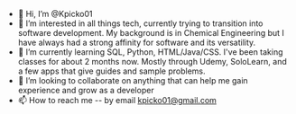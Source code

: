 - 👋 Hi, I’m @Kpicko01
- 👀 I’m interested in all things tech, currently trying to transition into software development. My background is in Chemical Engineering but I have always had a strong affinity for software and its versatility.
- 🌱 I’m currently learning SQL, Python, HTML/Java/CSS. I've been taking classes for about 2 months now. Mostly through Udemy, SoloLearn, and a few apps that give guides and sample problems. 
- 💞️ I’m looking to collaborate on anything that can help me gain experience and grow as a developer
- 📫 How to reach me -- by email kpicko01@gmail.com

<!---
Kpicko01/Kpicko01 is a ✨ special ✨ repository because its `README.md` (this file) appears on your GitHub profile.
You can click the Preview link to take a look at your changes.
--->
